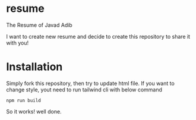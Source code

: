 # resume
The Resume of Javad Adib

I want to create new resume and decide to create this repository to share it with you!


# Installation
Simply fork this repository, then try to update html file.
If you want to change style, yout need to run tailwind cli with below command

```npm run build```

So it works! well done.
